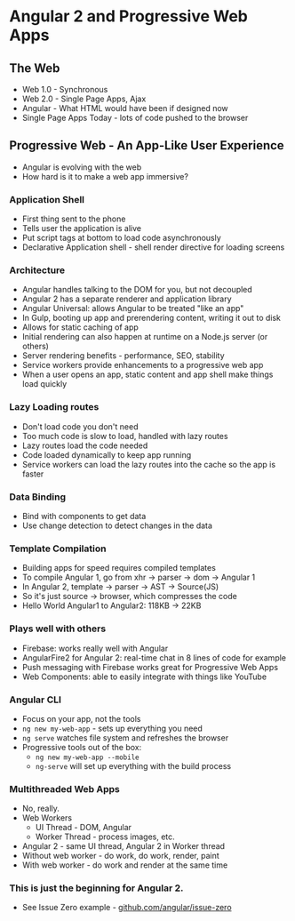 # Angular 2 and Progressive Web Apps
## The Web
- Web 1.0 - Synchronous
- Web 2.0 - Single Page Apps, Ajax
- Angular - What HTML would have been if designed now
- Single Page Apps Today - lots of code pushed to the browser

## Progressive Web - An App-Like User Experience
- Angular is evolving with the web
- How hard is it to make a web app immersive?
### Application Shell
- First thing sent to the phone
- Tells user the application is alive
- Put script tags at bottom to load code asynchronously
- Declarative Application shell - shell render directive for loading screens
### Architecture
- Angular handles talking to the DOM for you, but not decoupled
- Angular 2 has a separate renderer and application library
- Angular Universal: allows Angular to be treated "like an app"
- In Gulp, booting up app and prerendering content, writing it out to disk
- Allows for static caching of app
- Initial rendering can also happen at runtime on a Node.js server (or others)
- Server rendering benefits - performance, SEO, stability
- Service workers provide enhancements to a progressive web app
- When a user opens an app, static content and app shell make things load quickly
### Lazy Loading routes
- Don't load code you don't need
- Too much code is slow to load, handled with lazy routes
- Lazy routes load the code needed
- Code loaded dynamically to keep app running
- Service workers can load the lazy routes into the cache so the app is faster

### Data Binding
- Bind with components to get data
- Use change detection to detect changes in the data

### Template Compilation
- Building apps for speed requires compiled templates
- To compile Angular 1, go from xhr -> parser -> dom -> Angular 1
- In Angular 2, template -> parser -> AST -> Source(JS)
- So it's just source -> browser, which compresses the code
- Hello World Angular1 to Angular2: 118KB -> 22KB

### Plays well with others
- Firebase: works really well with Angular
- AngularFire2 for Angular 2: real-time chat in 8 lines of code for example
- Push messaging with Firebase works great for Progressive Web Apps
- Web Components: able to easily integrate with things like YouTube

### Angular CLI
- Focus on your app, not the tools
- `ng new my-web-app` - sets up everything you need
- `ng serve` watches file system and refreshes the browser
- Progressive tools out of the box:
  * `ng new my-web-app --mobile`
  * `ng-serve` will set up everything with the build process

### Multithreaded Web Apps
- No, really.
- Web Workers
  * UI Thread - DOM, Angular
  * Worker Thread - process images, etc.
- Angular 2 - same UI thread, Angular 2 in Worker thread
- Without web worker - do work, do work, render, paint
- With web worker - do work and render at the same time

### This is just the beginning for Angular 2.
- See Issue Zero example - [github.com/angular/issue-zero](github.com/angular/issue-zero)



